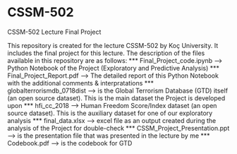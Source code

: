 # CSSM-502
CSSM-502 Lecture Final Project

This repository is created for the lecture CSSM-502 by Koç University. It includes the final project for this lecture. 
The description of the files available in this repository are as follows: 
      *** Final_Project_code.ipynb --> Python Notebook of the Project (Exploratory and Predictive Analysis)
      *** Final_Project_Report.pdf --> The detailed report of this Python Notebook with the additional comments & interpratations
      *** globalterrorismdb_0718dist --> is the Global Terrorism Database (GTD) itself (an open source dataset). This is the main dataset the Project is developed upon
      *** hfi_cc_2018 --> Human Freedom Score/Index dataset (an open source dataset). This is the auxiliary dataset for one of our exploratory analysis 
      *** final_data.xlsx --> excel file as an output created during the analysis of the Project for double-check 
      *** CSSM_Project_Presentation.ppt --> is the presentation file that was presented in the lecture by me
      *** Codebook.pdf --> is the codebook for GTD

